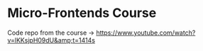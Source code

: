 # Micro-Frontends Course
Code repo from the course -> https://www.youtube.com/watch?v=lKKsjpH09dU&amp;t=1414s
